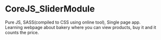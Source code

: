# CoreJS_SliderModule

Pure JS, SASS(compiled to CSS using online tool), Single page app. Learning webpage about bakery where you can view products, buy it and it counts the price.
